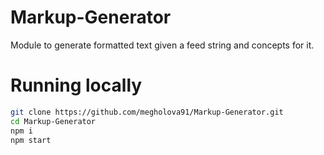 # Markup-Generator
Module to generate formatted text given a feed string and concepts for it.

# Running locally

```sh
git clone https://github.com/megholova91/Markup-Generator.git
cd Markup-Generator
npm i
npm start
```
